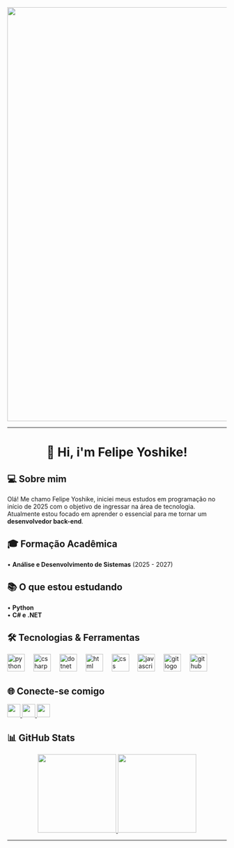 <div align="center">
  <img width="950" src="https://i.imgur.com/tivAdbr.jpeg" />
</div>

---

<h1 align="center">👋 Hi, i'm Felipe Yoshike!</h1>

<h2 align="left">💻 Sobre mim</h2>

<p align="left">
  Olá! Me chamo Felipe Yoshike, iniciei meus estudos em programação no início de 2025 com o objetivo de ingressar na área de tecnologia.
  Atualmente estou focado em aprender o essencial para me tornar um <strong>desenvolvedor back-end</strong>.
</p>


<h2 align="left">🎓 Formação Acadêmica</h2>

<p align="left">
• <strong>Análise e Desenvolvimento de Sistemas</strong> (2025 - 2027)
</p>


<h2 align="left">📚 O que estou estudando</h2>

<p align="left">
• <strong>Python</strong><br>
• <strong>C# e .NET</strong>
</p>


<h2 align="left">🛠️ Tecnologias & Ferramentas</h2>

<div align="left">
  <img src="https://skillicons.dev/icons?i=python" height="40" alt="python logo" />
  <img width="12" />
  <img src="https://skillicons.dev/icons?i=cs" height="40" alt="csharp logo" />
  <img width="12" />
  <img src="https://skillicons.dev/icons?i=dotnet" height="40" alt="dotnet logo" />
  <img width="12" />
  <img src="https://skillicons.dev/icons?i=html" height="40" alt="html logo" />
  <img width="12" />
  <img src="https://skillicons.dev/icons?i=css" height="40" alt="css logo" />
  <img width="12" />
  <img src="https://skillicons.dev/icons?i=js" height="40" alt="javascript logo" />
  <img width="12" />
  <img src="https://skillicons.dev/icons?i=git" height="40" alt="git logo" />
  <img width="12" />
  <img src="https://skillicons.dev/icons?i=github" height="40" alt="github logo" />
</div>


<h2 align="left">🌐 Conecte-se comigo</h2>

<div align="left">
  <a href="https://www.linkedin.com/in/felipeyoshike" target="_blank">
    <img src="https://img.shields.io/static/v1?message=LinkedIn&logo=linkedin&label=&color=0077B5&logoColor=white&style=for-the-badge" height="30" />
  </a>
  <a href="mailto:kfelipekky@gmail.com" target="_blank">
    <img src="https://img.shields.io/static/v1?message=Gmail&logo=gmail&label=&color=D14836&logoColor=white&style=for-the-badge" height="30" />
  </a>
  <a href="https://instagram.com/felipekkenji" target="_blank">
    <img src="https://img.shields.io/static/v1?message=Instagram&logo=instagram&label=&color=E4405F&logoColor=white&style=for-the-badge" height="30" />
  </a>
</div>


<h2 align="left">📊 GitHub Stats</h2>

<div align="center">
  <a href="https://github.com/felipekenjii">
    <img height="180em" src="https://github-readme-stats.vercel.app/api?username=felipekenjii&show_icons=true&theme=dracula&include_all_commits=true&count_private=true"/>
    <img height="180em" src="https://github-readme-stats.vercel.app/api/top-langs/?username=felipekenjii&layout=compact&langs_count=6&theme=dracula"/>
  </a>
</div>

---
